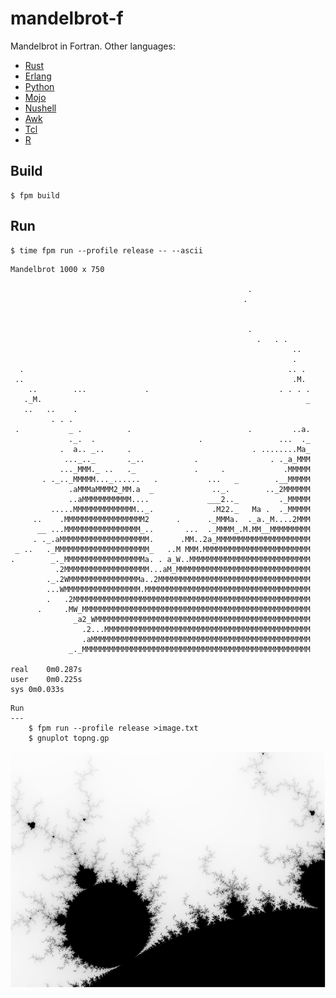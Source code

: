 
mandelbrot-f
==============

Mandelbrot in Fortran. Other languages: 

* [Rust](https://github.com/jesper-olsen/mandelbrot-rs) 
* [Erlang](https://github.com/jesper-olsen/mandelbrot_erl) 
* [Python](https://github.com/jesper-olsen/mandelbrot-py) 
* [Mojo](https://github.com/jesper-olsen/mandelbrot-mojo) 
* [Nushell](https://github.com/jesper-olsen/mandelbrot-nu/tree/main)
* [Awk](https://github.com/jesper-olsen/mandelbrot-awk)
* [Tcl](https://github.com/jesper-olsen/mandelbrot-tcl)
* [R](https://github.com/jesper-olsen/mandelbrot-R)



Build
-----

    $ fpm build

Run
---
    $ time fpm run --profile release -- --ascii

```
Mandelbrot 1000 x 750
                                                                   
                                                     .             
                                                    .              
                                                                   
                                                                   
                                                     .             
                                                       .   . .     
                                                               ..  
                                                               .   
  .                                                           .. . 
 ..                                                            .M. 
    ..        ...             .                             . . . .
   ._M.                                                           _
   ..   ..    .                                                    
         . . .                                                     
 .           _ .          .                          .         ..a.
             ._.  .                       .                 ...  ._
           .  a.. _..     .                           . ........Ma_
            ..._.._       ._..           .                . ._a_MMM
           ..._MMM._ ..   ._             .     .             .MMMMM
       . ._.._MMMMM..._......   .           ...   _        .__MMMMM
             .aMMMaMMMM2_MM.a  _             .._.        .._2MMMMMM
             ..aMMMMMMMMMMM....             ___2.._         ._MMMMM
         .....MMMMMMMMMMMMMM.._.             .M22._   Ma .  ._MMMMM
     ..    .MMMMMMMMMMMMMMMMMM2      .      ._MMMa.  ._a._M....2MMM
      __ ...MMMMMMMMMMMMMMMMM_..       ...  ._MMMM_.M.MM__MMMMMMMMM
     . ._.aMMMMMMMMMMMMMMMMMMMM.      .MM..2a_MMMMMMMMMMMMMMMMMMMMM
 _ ..   ._MMMMMMMMMMMMMMMMMMMMM_   ..M MMM.MMMMMMMMMMMMMMMMMMMMMMMM
.        _._MMMMMMMMMMMMMMMMMMa. . a_W..MMMMMMMMMMMMMMMMMMMMMMMMMMM
          .2MMMMMMMMMMMMMMMMMMM...aM_MMMMMMMMMMMMMMMMMMMMMMMMMMMMMM
        ._.2WMMMMMMMMMMMMMMMMa..2MMMMMMMMMMMMMMMMMMMMMMMMMMMMMMMMMM
        ...WMMMMMMMMMMMMMMMMM.MMMMMMMMMMMMMMMMMMMMMMMMMMMMMMMMMMMMM
        .   .2MMMMMMMMMMMMMMMMMMMMMMMMMMMMMMMMMMMMMMMMMMMMMMMMMMMMM
      .     .MW_MMMMMMMMMMMMMMMMMMMMMMMMMMMMMMMMMMMMMMMMMMMMMMMMMMM
              _a2_WMMMMMMMMMMMMMMMMMMMMMMMMMMMMMMMMMMMMMMMMMMMMMMMM
                .2...MMMMMMMMMMMMMMMMMMMMMMMMMMMMMMMMMMMMMMMMMMMMMM
                .aMMMMMMMMMMMMMMMMMMMMMMMMMMMMMMMMMMMMMMMMMMMMMMMMM
             _._MMMMMMMMMMMMMMMMMMMMMMMMMMMMMMMMMMMMMMMMMMMMMMMMMMM

real	0m0.287s
user	0m0.225s
sys	0m0.033s
```

```
Run
---
    $ fpm run --profile release >image.txt
    $ gnuplot topng.gp 

```

![PNG](https://raw.githubusercontent.com/jesper-olsen/mandelbrot-f/main/mandelbrot.png)




